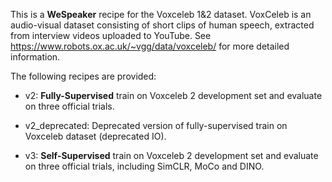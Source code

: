 This is a **WeSpeaker** recipe for the Voxceleb 1&2 dataset. VoxCeleb is an audio-visual dataset consisting of short clips of human speech, extracted from interview videos uploaded to YouTube. See https://www.robots.ox.ac.uk/~vgg/data/voxceleb/ for more detailed information.

The following recipes are provided:
* v2: **Fully-Supervised** train on Voxceleb 2 development set and evaluate on three official trials.

* v2_deprecated: Deprecated version of fully-supervised train on Voxceleb dataset (deprecated IO).

* v3: **Self-Supervised** train on Voxceleb 2 development set and evaluate on three official trials, including SimCLR, MoCo and DINO.
